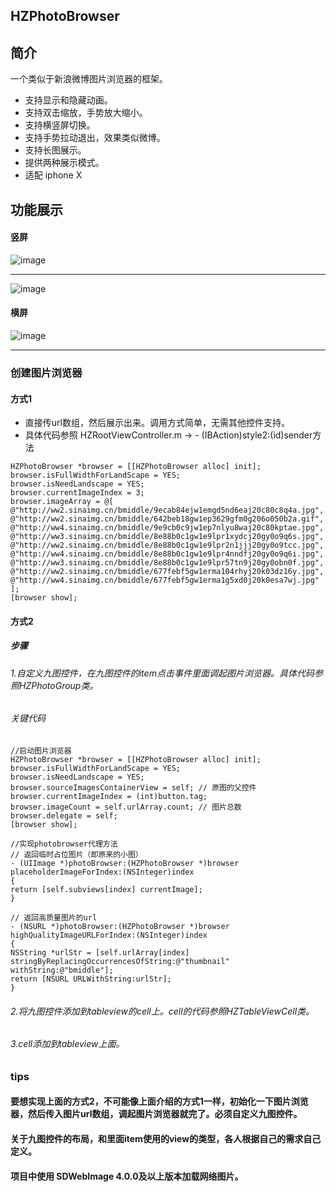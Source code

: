 ## HZPhotoBrowser

## 简介
一个类似于新浪微博图片浏览器的框架。

* 支持显示和隐藏动画。
* 支持双击缩放，手势放大缩小。
* 支持横竖屏切换。
* 支持手势拉动退出，效果类似微博。
* 支持长图展示。
* 提供两种展示模式。
* 适配 iphone X


## 功能展示

#### 竖屏
![image](https://github.com/chennyhuang/HZPhotoBrowser/blob/master/1.gif)
<hr/>

![image](https://github.com/chennyhuang/HZPhotoBrowser/blob/master/2.gif)

#### 横屏
![image](https://github.com/chennyhuang/HZPhotoBrowser/blob/master/3.gif)
<hr/>


### 创建图片浏览器
#### 方式1
* 直接传url数组，然后展示出来。调用方式简单，无需其他控件支持。
* 具体代码参照 HZRootViewController.m -> - (IBAction)style2:(id)sender方法
```objc
HZPhotoBrowser *browser = [[HZPhotoBrowser alloc] init];
browser.isFullWidthForLandScape = YES;
browser.isNeedLandscape = YES;
browser.currentImageIndex = 3;
browser.imageArray = @[
@"http://ww2.sinaimg.cn/bmiddle/9ecab84ejw1emgd5nd6eaj20c80c8q4a.jpg",
@"http://ww2.sinaimg.cn/bmiddle/642beb18gw1ep3629gfm0g206o050b2a.gif",
@"http://ww4.sinaimg.cn/bmiddle/9e9cb0c9jw1ep7nlyu8waj20c80kptae.jpg",
@"http://ww3.sinaimg.cn/bmiddle/8e88b0c1gw1e9lpr1xydcj20gy0o9q6s.jpg",
@"http://ww2.sinaimg.cn/bmiddle/8e88b0c1gw1e9lpr2n1jjj20gy0o9tcc.jpg",
@"http://ww4.sinaimg.cn/bmiddle/8e88b0c1gw1e9lpr4nndfj20gy0o9q6i.jpg",
@"http://ww3.sinaimg.cn/bmiddle/8e88b0c1gw1e9lpr57tn9j20gy0obn0f.jpg",
@"http://ww2.sinaimg.cn/bmiddle/677febf5gw1erma104rhyj20k03dz16y.jpg",
@"http://ww4.sinaimg.cn/bmiddle/677febf5gw1erma1g5xd0j20k0esa7wj.jpg"
];
[browser show];
```

#### 方式2
##### 步骤
###### 1.自定义九图控件，在九图控件的item点击事件里面调起图片浏览器。具体代码参照HZPhotoGroup类。
###### 关键代码
```objc
//启动图片浏览器
HZPhotoBrowser *browser = [[HZPhotoBrowser alloc] init];
browser.isFullWidthForLandScape = YES;
browser.isNeedLandscape = YES;
browser.sourceImagesContainerView = self; // 原图的父控件
browser.currentImageIndex = (int)button.tag;
browser.imageCount = self.urlArray.count; // 图片总数
browser.delegate = self;
[browser show];
```
```objc
//实现photobrowser代理方法
// 返回临时占位图片（即原来的小图）
- (UIImage *)photoBrowser:(HZPhotoBrowser *)browser placeholderImageForIndex:(NSInteger)index
{
return [self.subviews[index] currentImage];
}

// 返回高质量图片的url
- (NSURL *)photoBrowser:(HZPhotoBrowser *)browser highQualityImageURLForIndex:(NSInteger)index
{
NSString *urlStr = [self.urlArray[index] stringByReplacingOccurrencesOfString:@"thumbnail" withString:@"bmiddle"];
return [NSURL URLWithString:urlStr];
}
```
###### 2.将九图控件添加到tableview的cell上。cell的代码参照HZTableViewCell类。
###### 3.cell添加到tableview上面。

### tips
#### 要想实现上面的方式2，不可能像上面介绍的方式1一样，初始化一下图片浏览器，然后传入图片url数组，调起图片浏览器就完了。必须自定义九图控件。
#### 关于九图控件的布局，和里面item使用的view的类型，各人根据自己的需求自己定义。
#### 项目中使用 SDWebImage 4.0.0及以上版本加载网络图片。
